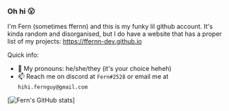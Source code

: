 ### Oh hi 😮
I'm Fern (sometimes ffernn) and this is my funky lil github account.
It's kinda random and disorganised, but I do have a website that has a proper list of my projects: https://ffernn-dev.github.io

Quick info:
- 💃 My pronouns: he/she/they (it's your choice heheh)
- 📫 Reach me on discord at `Fern#2528` or email me at `hihi.fernguy@gmail.com`

[![Fern's GitHub stats]([https://github-readme-stats.vercel.app/api?username=ffernn-dev&count_private=true&show_icons=true](https://github-readme-stats.vercel.app/api?username=ffernn-dev&count_private=true&show_icons=true))]

<!--
**ffernn-dev/ffernn-dev** is a ✨ _special_ ✨ repository because its `README.md` (this file) appears on your GitHub profile.

Here are some ideas to get you started:

- 🔭 I’m currently working on ...
- 🌱 I’m currently learning ...
- 👯 I’m looking to collaborate on ...
- 🤔 I’m looking for help with ...
- 💬 Ask me about ...
- 📫 How to reach me: ...
- 😄 Pronouns: ...
- ⚡ Fun fact: ...
-->
